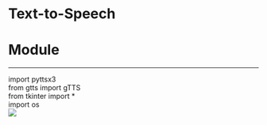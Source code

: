 # Text-to-Speech
<h1>
Module <br/>
 </h1>
<hr>
import pyttsx3<br/>
from gtts import gTTS<br/>
from tkinter import *<br/>
import os<br/>
<img src="https://user-images.githubusercontent.com/72144195/122787301-d301ae80-d2d2-11eb-8658-9e7577133dac.png">
